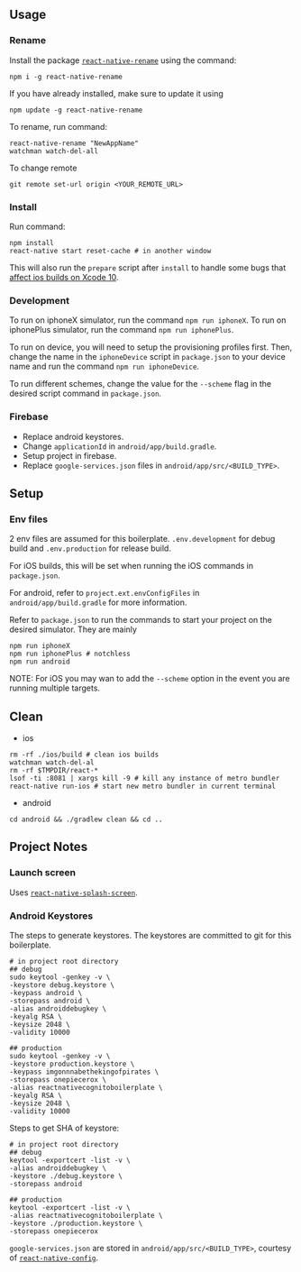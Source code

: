 ## Usage

### Rename

Install the package [`react-native-rename`](https://github.com/junedomingo/react-native-rename) using the command:
```
npm i -g react-native-rename
```
If you have already installed, make sure to update it using
```
npm update -g react-native-rename
```

To rename, run command:
```
react-native-rename "NewAppName"
watchman watch-del-all
```

To change remote
```
git remote set-url origin <YOUR_REMOTE_URL>
```

### Install

Run command:
```
npm install
react-native start reset-cache # in another window
```
This will also run the `prepare` script after `install` to handle some bugs that [affect ios builds on Xcode 10](https://github.com/facebook/react-native/issues/20774).

### Development

To run on iphoneX simulator, run the command `npm run iphoneX`.
To run on iphonePlus simulator, run the command `npm run iphonePlus`.

To run on device, you will need to setup the provisioning profiles first. Then, change the name in the `iphoneDevice` script in `package.json` to your device name and run the command `npm run iphoneDevice`.

To run different schemes, change the value for the `--scheme` flag in the desired script command in `package.json`.

### Firebase

* Replace android keystores.
* Change `applicationId` in `android/app/build.gradle`.
* Setup project in firebase.
* Replace `google-services.json` files in `android/app/src/<BUILD_TYPE>`.

## Setup

### Env files

2 env files are assumed for this boilerplate. `.env.development` for debug build and `.env.production` for release build.

For iOS builds, this will be set when running the iOS commands in `package.json`.

For android, refer to `project.ext.envConfigFiles` in `android/app/build.gradle` for more information.

Refer to `package.json` to run the commands to start your project on the desired simulator. They are mainly
```
npm run iphoneX
npm run iphonePlus # notchless
npm run android
```
NOTE: For iOS you may wan to add the `--scheme` option in the event you are running multiple targets.

## Clean

* ios
```
rm -rf ./ios/build # clean ios builds
watchman watch-del-al
rm -rf $TMPDIR/react-*
lsof -ti :8081 | xargs kill -9 # kill any instance of metro bundler
react-native run-ios # start new metro bundler in current terminal
```

* android
```
cd android && ./gradlew clean && cd ..
```

## Project Notes

### Launch screen

Uses [`react-native-splash-screen`](https://github.com/crazycodeboy/react-native-splash-screen).

### Android Keystores
The steps to generate keystores. The keystores are committed to git for this boilerplate.
```
# in project root directory
## debug
sudo keytool -genkey -v \
-keystore debug.keystore \
-keypass android \
-storepass android \
-alias androiddebugkey \
-keyalg RSA \
-keysize 2048 \
-validity 10000

## production
sudo keytool -genkey -v \
-keystore production.keystore \
-keypass imgonnnabethekingofpirates \
-storepass onepiecerox \
-alias reactnativecognitoboilerplate \
-keyalg RSA \
-keysize 2048 \
-validity 10000
```

Steps to get SHA of keystore:
```
# in project root directory
## debug
keytool -exportcert -list -v \
-alias androiddebugkey \
-keystore ./debug.keystore \
-storepass android

## production
keytool -exportcert -list -v \
-alias reactnativecognitoboilerplate \
-keystore ./production.keystore \
-storepass onepiecerox
```

`google-services.json` are stored in `android/app/src/<BUILD_TYPE>`, courtesy of [`react-native-config`](https://github.com/luggit/react-native-config/issues/245).